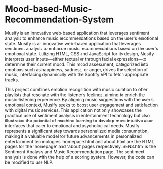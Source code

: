 # Mood-based-Music-Recommendation-System
Musify is an innovative web-based application that leverages sentiment analysis to enhance music recommendations based on the user's emotional state. 
Musify is an innovative web-based application that leverages sentiment analysis to enhance music recommendations based on the user's emotional state. Utilizing HTML, CSS and JavaScript for its design, Musify interprets user inputs—either textual or through facial expressions—to determine their current mood. This mood assessment, categorized into emotions such as happiness, sadness, or anger, drives the selection of music, interfacing dynamically with the Spotify API to fetch appropriate tracks.

This project combines emotion recognition with music curation to offer playlists that resonate with the listener’s feelings, aiming to enrich the music-listening experience. By aligning music suggestions with the user’s emotional context, Musify seeks to boost user engagement and satisfaction with digital music services. This application not only showcases the practical use of sentiment analysis in entertainment technology but also illustrates the potential of machine learning to develop more intuitive user interfaces that cater to emotional and psychological needs. Musify represents a significant step towards personalized media consumption, making it a valuable model for future advancements in personalized entertainment technologies.
homepage.html and about.html are the HTML pages for the 'homepage' and 'about' pages respectively. SEN3.html is the Sentiment Analysis and Music Recommendation page. 
The sentiment analysis is done with the help of a scoring system. However, the code can be modified to use NLP. 
